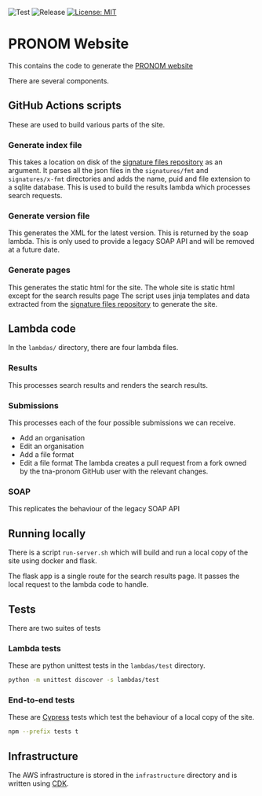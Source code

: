 ![Test](https://github.com/nationalarchives/pronom-website/actions/workflows/test.yml/badge.svg?branch=main)
![Release](https://github.com/nationalarchives/pronom-website/actions/workflows/release.yml/badge.svg)
[![License: MIT](https://img.shields.io/badge/License-MIT-yellow.svg)](https://opensource.org/licenses/MIT)

# PRONOM Website

This contains the code to generate the [PRONOM website](https://d21gi86t6uhf68.cloudfront.net/)

There are several components.

## GitHub Actions scripts
These are used to build various parts of the site.

### Generate index file
This takes a location on disk of the [signature files repository][signature_files_repository] as an argument. 
It parses all the json files in the `signatures/fmt` and `signatures/x-fmt` directories and adds the name, puid and file extension to a sqlite database. 
This is used to build the results lambda which processes search requests.

### Generate version file
This generates the XML for the latest version. This is returned by the soap lambda. 
This is only used to provide a legacy SOAP API and will be removed at a future date.

### Generate pages
This generates the static html for the site. The whole site is static html except for the search results page
The script uses jinja templates and data extracted from the [signature files repository][signature_files_repository] to generate the site.

## Lambda code
In the `lambdas/` directory, there are four lambda files.

### Results
This processes search results and renders the search results.

### Submissions
This processes each of the four possible submissions we can receive.
* Add an organisation
* Edit an organisation
* Add a file format
* Edit a file format
The lambda creates a pull request from a fork owned by the tna-pronom GitHub user with the relevant changes.

### SOAP
This replicates the behaviour of the legacy SOAP API

## Running locally
There is a script `run-server.sh` which will build and run a local copy of the site using docker and flask.

The flask app is a single route for the search results page. It passes the local request to the lambda code to handle.

## Tests
There are two suites of tests

### Lambda tests
These are python unittest tests in the `lambdas/test` directory.
```bash
python -m unittest discover -s lambdas/test
```

### End-to-end tests
These are [Cypress](https://www.cypress.io/) tests which test the behaviour of a local copy of the site.
```bash
npm --prefix tests t
```

## Infrastructure
The AWS infrastructure is stored in the `infrastructure` directory and is written using [CDK](https://docs.aws.amazon.com/cdk/v2/guide/getting_started.html).

[signature_files_repository]: https://github.com/nationalarchives/pronom-signatures/
